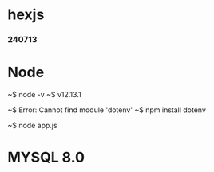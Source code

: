 # hexjs



### 240713
# Node 
~$ node -v 
~$ v12.13.1

~$ Error: Cannot find module 'dotenv'
~$ npm install dotenv 

~$ node app.js

# MYSQL 8.0

